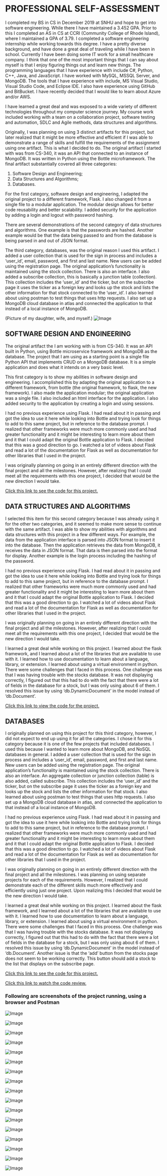 # PROFESSIONAL SELF-ASSESSMENT

I completed my BS in CS in December 2019 at SNHU and hope to get into software engineering. While there I have maintained a 3.452 GPA. Prior to this I completed an AS in CS at CCRI (Community College of Rhode Island), where I maintained a GPA of 3.79. I completed a software engineering internship while working towards this degree. I have a pretty diverse background, and have done a great deal of traveling while I have been in school. Currently I have been doing some IT work for a small healthcare company. I think that one of the most important things that I can say about myself is that I enjoy figuring things out and learn new things. The programming languages that I have experience with include C#, Python, C++, Java, and JavaScript. I have worked with MySQL, MSSQL Server, and MongoDB. The tools that I have experience with include, MS Visual Studio, Visual Studio Code, and Eclipse IDE.  I also have experience using GitHub and BitBucket. I have recently decided that I would like to learn about Azure and/or AWS.

I have learned a great deal and was exposed to a wide variety of different technologies throughout my computer science journey. My course work included working with a team on a collaboration project, software testing and automation, SDLC and Agile methods, data structures and algorithms.

Originally, I was planning on using 3 distinct artifacts for this project, but later realized that it might be more effective and efficient if I was able to demonstrate a range of skills and fulfill the requirements of the assignment using one artifact. This is what I decided to do. The original artifact I started with was from CS-340, it was an API that connected to an instance of MongoDB. It was written in Python using the Bottle microframework. The final artifact substantially covered all three categories: 
  1. Software Design and Engineering; 
  2. Data Structures and Algorithms; 
  3. Databases.
  
For the first category, software design and engineering, I adapted the original project to a different framework, Flask. I also changed it from a single file to a modular application. The modular design allows for better code reusability and better scalability. I added security for the application by adding a login and logout with password hashing.

There are several demonstrations of the second category of data structures and algorithms. One example is that the passwords are hashed. Another example would be that the data being passed to and from the database is being parsed in and out of JSON format.

The third category, databases, was the original reason I used this artifact. I added a user collection that is used for the sign in process and includes a ‘user_id’, email, password, and first and last name. New users can be added using the registration page. The original application’s functionality is maintained using the stock collection. There is also an interface. I also added a subscribe collection, this is basically a junction table (collection). This collection includes the ‘user_id’ and the ticker, but on the subscribe page it uses the ticker as a foreign key and looks up the stock and lists the other information for that stock connected to the ‘user_id’. I also learned about using postman to test things that uses http requests. I also set up a MongoDB cloud database in atlas and connected the application to that instead of a local instance of MongoDB.



(Picture of my daughter, wife, and myself.)
![Image](family1.jpg)



## SOFTWARE DESIGN AND ENGINEERING

The original artifact the I am working with is from CS-340. It was an API built in Python, using Bottle microservice framework and MongoDB as the database. The project that I am using as a starting point is a single file Python API that implements CRUD on a MongoDB database. It is a simple application and does what it intends on a very basic level.

This first category is to show my abilities in software design and engineering. I accomplished this by adapting the original application to a different framework, from bottle (the original framework, to flask, the new framework). I also made the application modular; the original application was a single file. I also included an html interface for the application. I also added security to the application by creating a login and using sessions.

I had no previous experience using Flask. I had read about it in passing and got the idea to use it here while looking into Bottle and trying look for things to add to this same project, but in reference to the database prompt. I realized that other frameworks were much more commonly used and had greater functionality and it might be interesting to learn more about them and it that I could adapt the original Bottle application to Flask. I decided that this was a good direction to go. I watched a lot of videos about Flask and read a lot of the documentation for Flask as well as documentation for other libraries that I used in the project.

I was originally planning on going in an entirely different direction with the final project and all the milestones. However, after realizing that I could meet all the requirements with this one project, I decided that would be the new direction I would take. 

[Click this link to see the code for this project.](https://github.com/frankZawacki/finalProject)



## DATA STRUCTURES AND ALGORITHMS


I selected this item for this second category because I was already using it for the other two categories, and it seemed to make more sense to continue with the same artifact. I was able to show my abilities with algorithms and data structures with this project in a few different ways. For example, the data from the application interface is parsed into JSON format to insert it into the database. Then the application retrieves the data from MongoDB, it receives the data in JSON format. That data is then parsed into the format for display. Another example is the login process including the hashing of the password.

I had no previous experience using Flask. I had read about it in passing and got the idea to use it here while looking into Bottle and trying look for things to add to this same project, but in reference to the database prompt. I realized that other frameworks were much more commonly used and had greater functionality and it might be interesting to learn more about them and it that I could adapt the original Bottle application to Flask. I decided that this was a good direction to go. I watched a lot of videos about Flask and read a lot of the documentation for Flask as well as documentation for other libraries that I used in the project.

I was originally planning on going in an entirely different direction with the final project and all the milestones. However, after realizing that I could meet all the requirements with this one project, I decided that would be the new direction I would take.

I learned a great deal while working on this project. I learned about the flask framework, and I learned about a lot of the libraries that are available to use with it. I learned how to use documentation to learn about a language, library, or extension. I learned about using a virtual environment in python. There were some challenges that I faced in this process. One challenge was that I was having trouble with the stocks database. It was not displaying correctly, I figured out that this had to do with the fact that there were a lot of fields in the database for a stock, but I was only using about 6 of them. I resolved this issue by using ‘db.DynamicDocument’ in the model instead of ‘db.Document’. 


[Click this link to view the code for the project.](https://github.com/frankZawacki/finalProject)



## DATABASES


I originally planned on using this project for this third category, however, I did not expect to end up using it for all the categories. I chose it for this category because it is one of the few projects that included databases. I used this because I wanted to learn more about MongoDB, and NoSQL databases in general. I added a user collection that is used for the sign in process and includes a ‘user_id’, email, password, and first and last name. New users can be added using the registration page. The original application’s functionality is maintained using the stock collection. There is also an interface. An aggregate collection or junction collection (table) is also added, called subscribe. This collection includes the ‘user_id’ and the ticker, but on the subscribe page it uses the ticker as a foreign key and looks up the stock and lists the other information for that stock. I also learned about using postman to test things that uses http requests. I also set up a MongoDB cloud database in atlas, and connected the application to that instead of a local instance of MongoDB.

I had no previous experience using Flask. I had read about it in passing and got the idea to use it here while looking into Bottle and trying look for things to add to this same project, but in reference to the database prompt. I realized that other frameworks were much more commonly used and had greater functionality and it might be interesting to learn more about them and it that I could adapt the original Bottle application to Flask. I decided that this was a good direction to go. I watched a lot of videos about Flask and read a lot of the documentation for Flask as well as documentation for other libraries that I used in the project.

I was originally planning on going in an entirely different direction with the final project and all the milestones. I was planning on using separate projects for each of the requirements. However, I realized that I could demonstrate each of the different skills much more effectively and efficiently using just one project. Upon realizing this I decided that would be the new direction I would take.

I learned a great deal while working on this project. I learned about the flask framework, and I learned about a lot of the libraries that are available to use with it. I learned how to use documentation to learn about a language, library, or extension. I learned about using a virtual environment in python. There were some challenges that I faced in this process. One challenge was that I was having trouble with the stocks database. It was not displaying correctly, I figured out that this had to do with the fact that there were a lot of fields in the database for a stock, but I was only using about 6 of them. I resolved this issue by using ‘db.DynamicDocument’ in the model instead of ‘db.Document’. Another issue is that the ‘add’ button from the stocks page does not seem to be working correctly. This button should add a stock to the list that displays on the subscribe page.


[Click this link to see the code for this project.](https://github.com/frankZawacki/finalProject)


[Click this link to watch the code review.](https://youtu.be/Lhxd6PvEmTA)

### Following are screenshots of the project running, using a browser and Postman


![Image](\images\screenshots\Screenshot1.png)

![Image](\images\screenshots\Screenshot2.png)

![Image](\images\screenshots\Screenshot3.png)

![Image](\images\screenshots\Screenshot4.png)

![Image](\images\screenshots\Screenshot5.png)

![Image](\images\screenshots\Screenshot6.png)

![Image](\images\screenshots\Screenshot7.png)

![Image](\images\screenshots\Screenshot8.png)

![Image](\images\screenshots\Screenshot9.png)

![Image](\images\screenshots\Screenshot10.png)

![Image](\images\screenshots\Screenshot11.png)

![Image](\images\screenshots\Screenshot12.png)

![Image](\images\screenshots\Screenshot13.png)

![Image](\images\screenshots\Screenshot14.png)

![Image](\images\screenshots\Screenshot15.png)

![Image](\images\screenshots\Screenshot16.png)

![Image](\images\screenshots\Screenshot17.png)

